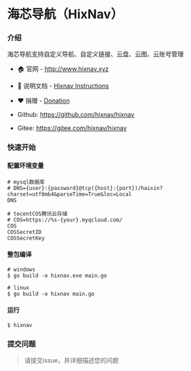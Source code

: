 # 海芯导航（HixNav）
 
### 介绍
 
海芯导航支持自定义导航、自定义链接、云盘、云图、云账号管理

-  :house: 官网 - http://www.hixnav.xyz

- :green_book: 说明文档 - [Hixnav Instructions](http://docs.hixnav.xyz/)

- :hearts: 捐赠 - [Donation](./Donation.md)

- Github: https://github.com/hixnav/hixnav

- Gitee: https://gitee.com/hixnav/hixnav

### 快速开始

#### 配置环境变量

```shell
# mysql数据库
# DNS={user}:{password}@tcp({host}:{port})/haixin?charset=utf8mb4&parseTime=True&loc=Local
DNS

# tecentCOS腾讯云存储
# COS=https://%s-{your}.myqcloud.com/
COS 
COSSecretID
COSSecretKey
``` 

#### 整包编译

```shell
# windows
$ go build -o hixnav.exe main.go

# linux
$ go build -o hixnav main.go
```

#### 运行

```shell
$ hixnav
```

### 提交问题

> 请提交issue，并详细描述您的问题
